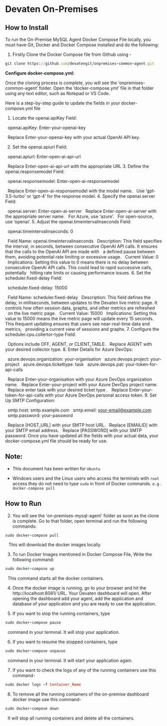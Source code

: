 # Devaten On-Premises

## How to Install 

To run the On-Premise MySQL Agent Docker Compose File locally, you must have Git, Docker and Docker Compose installed and do the following:

1. Firstly Clone the Docker Compose file from Github using -

```ruby
git clone https://github.com/devatengit/onpremises-common-agent.git
```
**Configure docker-compose.yml:**

Once the cloning process is complete, you will see the ‘onpremises-common-agent’ folder. Open the ‘docker-compose.yml’ file in that folder using any text editor, such as Notepad or VS Code.

Here is a step-by-step guide to update the fields in your docker-compose.yml file

1. Locate the openai.apiKey Field:

&nbsp;&nbsp;openai.apiKey: Enter-your-openai-key

&nbsp;&nbsp;Replace Enter-your-openai-key with your actual OpenAI API key.

 &ensp;2. Set the openai.apiurl Field:

&nbsp;&nbsp;openai.apiurl: Enter-open-ai-api-url

&nbsp;&nbsp;Replace Enter-open-ai-api-url with the appropriate URL
3. Define the openai.responsemodel Field:

&nbsp;&nbsp;openai.responsemodel: Enter-open-ai-responsemodel

&nbsp;&nbsp;Replace Enter-open-ai-responsemodel with the model name.
&nbsp;&nbsp;Use ‘gpt-3.5-turbo’ or ‘gpt-4’ for the response model.
4. Specify the openai.server Field:

&nbsp;&nbsp;openai.server: Enter-open-ai-server
&nbsp;&nbsp;Replace Enter-open-ai-server with the appropriate server name.
&nbsp;&nbsp;For Azure, use ‘azure’.
&nbsp;&nbsp;For open-source, use ‘openai’.
 5. Adjust the openai.timeintervalinseconds Field:

&nbsp;&nbsp;openai.timeintervalinseconds: 0

&nbsp;&nbsp;Field Name: openai.timeintervalinseconds
&nbsp;&nbsp;Description: This field specifies the interval, in seconds, between consecutive OpenAI API calls. It ensures that the calls to the OpenAI API are made with &nbsp;&nbsp;a defined pause between them, avoiding potential rate limiting or excessive usage.
&nbsp;&nbsp;Current Value: 0
&nbsp;&nbsp;Implications: Setting this value to 0 means there is no delay between consecutive OpenAI API calls. This could lead to rapid successive calls, potentially &nbsp;&nbsp;hitting rate limits or causing performance issues.
6. Set the scheduler.fixed-delay Field:

 &nbsp;&nbsp;scheduler.fixed-delay: 15000

&nbsp;&nbsp;Field Name: scheduler.fixed-delay
&nbsp;&nbsp;Description: This field defines the delay, in milliseconds, between updates to the Devaten live metric page. It controls how often session data, graphs, and other metrics are refreshed &nbsp;&nbsp;on the live metric page.
&nbsp;&nbsp;Current Value: 15000
&nbsp;&nbsp;Implications: Setting this value to 15000 means the live metric page will update every 15 seconds. This frequent updating ensures that users see near-real-time data and metrics, &nbsp;&nbsp;providing a current view of sessions and graphs.
7. Configure the scheduler.cpu.collertor-type Field:

&nbsp;&nbsp;Options include OFF, AGENT, or CLIENT_TABLE.
&nbsp;&nbsp;Replace AGENT with your desired collector type.
8. Enter Details for Azure DevOps:

&nbsp;&nbsp;azure.devops.organization: your-organisation
&nbsp;&nbsp;azure.devops.project: your-project
&nbsp;&nbsp;azure.devops.tickettype: task
&nbsp;&nbsp;azure.devops.pat: your-token-for-api-calls

&nbsp;&nbsp;Replace Enter-your-organisation with your Azure DevOps organization name.
&nbsp;&nbsp;Replace Enter-your-project with your Azure DevOps project name.
&nbsp;&nbsp;Replace enter task with your desired ticket type .
&nbsp;&nbsp;Replace Enter-your-token-for-api-calls with your Azure DevOps personal access token.
9. Set Up SMTP Configuration:

&nbsp;&nbsp;smtp.host: smtp.example.com
&nbsp;&nbsp;smtp.email: your-email@example.com
&nbsp;&nbsp;smtp.password: your-password

&nbsp;&nbsp;Replace [HOST_URL] with your SMTP host URL.
&nbsp;&nbsp;Replace [EMAILID] with your SMTP email address.
&nbsp;&nbsp;Replace [PASSWORD] with your SMTP password.
Once you have updated all the fields with your actual data, your docker-compose.yml file should be ready for use.

## Note:

* This document has been written for ``` Ubuntu ```

* Windows users and the Linux users who access the terminals with ``` root ``` access they do not need to type ``` sudo ``` in front of Docker commands. ``` e.g. docker-compose pull ```

## How to Run

2. You will see the 'on-premises-mysql-agent' folder as soon as the clone is complete. Go to that folder, open terminal and run the following commands:

```ruby
sudo docker-compose pull
```

 &ensp; This will download the docker images locally.

3. To run Docker Images mentioned in Docker Compose File, Write the following command:

```ruby
sudo docker-compose up
```

 &nbsp; This command starts all the docker containers.

4. Once the docker image is running, go to your browser and hit the http://localhost:8081/ URL. Your Devaten dashboard will open. After opening the dashboard add your agent, add the application and database of your application and you are ready to use the application.

5. If you want to stop the running containers, type

```ruby
sudo docker-compose pause
```

 &nbsp; command in your terminal. It will stop your application.

6. If you want to resume the stopped containers, type 

``` ruby
sudo docker-compose unpause 
```

 &nbsp; command in your terminal. It will start your application again.

7. If you want to check the logs of any of the running containers use this command- 

```ruby 
sudo docker logs -f Container_Name 
```

8. To remove all the running containers of the on-premise dashboard docker image use this command- 

```ruby 
sudo docker-compose down 
``` 

 &nbsp; It will stop all running containers and delete all the containers.
